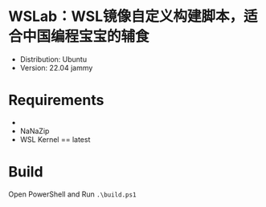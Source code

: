 # WSLab：WSL镜像自定义构建脚本，适合中国编程宝宝的辅食

- Distribution: Ubuntu
- Version: 22.04 jammy

# Requirements
- 
- NaNaZip
- WSL Kernel == latest

# Build

Open PowerShell and Run `.\build.ps1`
